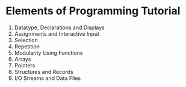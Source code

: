 # Elements of Programming Tutorial
1. Datatype, Declarations and Displays
1. Assignments and Interactive Input
3. Selection
4. Repetition
5. Modularity Using Functions
6. Arrays
7. Pointers
8. Structures and Records
9. I/O Streams and Data Files
